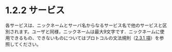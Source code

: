 # 1.2.2 サービス

各サービスは、ニックネームとサーバ名からなるサービス名で他のサービスと区別されます。ユーザと同様，ニックネームは最大9文字です．ニックネームに使用できるもの、できないものについてはプロトコルの文法規則（[2.3.1 項](../the-irc-client-specification/message-format-in-augumented-bnf.md)）を参照してください。
